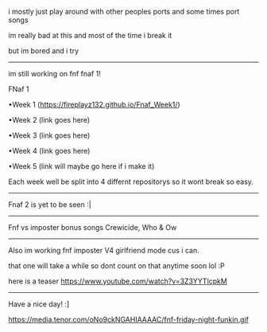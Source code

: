 i mostly just play around with other peoples ports and some times port songs

im really bad at this and most of the time i break it

but im bored and i try
_________________________________________________________________________________________________________________
im still working on fnf fnaf 1!

FNaf 1

•Week 1 (https://fireplayz132.github.io/Fnaf_Week1/)

•Week 2 (link goes here)

•Week 3 (link goes here)

•Week 4 (link goes here)

•Week 5 (link will maybe go here if i make it)

Each week well be split into 4 differnt repositorys so it wont break so easy.
_________________________________________________________________________________________________________________
Fnaf 2 is yet to be seen :|
_________________________________________________________________________________________________________________
Fnf vs imposter bonus songs Crewicide, Who & Ow
_________________________________________________________________________________________________________________
Also im working fnf imposter V4 girlfriend mode cus i can.

that one will take a while so dont count on that anytime soon lol :P

here is a teaser https://www.youtube.com/watch?v=3Z3YYTlcpkM
_________________________________________________________________________________________________________________
Have a nice day! :]

https://media.tenor.com/oNo9ckNGAHIAAAAC/fnf-friday-night-funkin.gif

